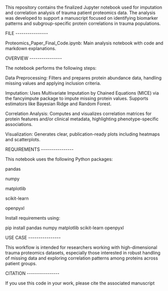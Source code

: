 This repository contains the finalized Jupyter notebook used for imputation and correlation analysis of trauma patient proteomics data. The analysis was developed to support a manuscript focused on identifying biomarker patterns and subgroup-specific protein correlations in trauma populations.

FILE ----------------

Proteomics_Paper_Final_Code.ipynb: Main analysis notebook with code and markdown explanations.

OVERVIEW ----------------

The notebook performs the following steps:

Data Preprocessing: Filters and prepares protein abundance data, handling missing values and applying inclusion criteria.

Imputation: Uses Multivariate Imputation by Chained Equations (MICE) via the fancyimpute package to impute missing protein values. Supports estimators like Bayesian Ridge and Random Forest.

Correlation Analysis: Computes and visualizes correlation matrices for protein features and/or clinical metadata, highlighting phenotype-specific associations.

Visualization: Generates clear, publication-ready plots including heatmaps and scatterplots.


REQUIREMENTS ----------------

This notebook uses the following Python packages:

pandas

numpy

matplotlib

scikit-learn

openpyxl


Install requirements using:

pip install pandas numpy matplotlib scikit-learn openpyxl

USE CASE ----------------

This workflow is intended for researchers working with high-dimensional trauma proteomics datasets, especially those interested in robust handling of missing data and exploring correlation patterns among proteins across patient groups.


CITATION ----------------

If you use this code in your work, please cite the associated manuscript
